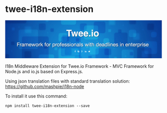 # twee-i18n-extension

![Twee.io Logo](https://raw.githubusercontent.com/tweeio/twee-framework/master/assets/68747470733a2f2f73332e65752d63656e7472616c2d312e616d617a6f6e6177732e636f6d2f6d657368696e2f7075626c69632f747765652e696f2e706e67.png)

I18n Middleware Extension for Twee.io Framework - MVC Framework for Node.js and io.js based on Express.js.

Using json translation files with standard translation solution: https://github.com/mashpie/i18n-node

To install it use this command:

```
npm install twee-i18n-extension --save
```

